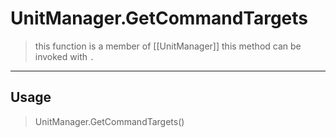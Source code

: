 # UnitManager.GetCommandTargets
> this function is a member of [[UnitManager]]
> this method can be invoked with `.`
-----
## Usage
> UnitManager.GetCommandTargets()
